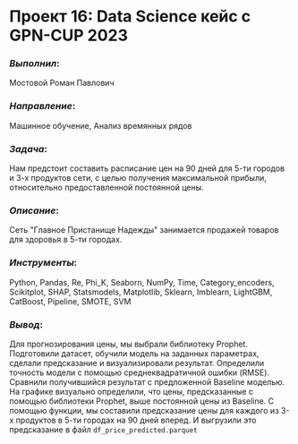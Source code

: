 # Проект 16: Data Science кейс с GPN-CUP 2023

### *Выполнил*:
Мостовой Роман Павлович

### *Направление*: 
Машинное обучение, Анализ времянных рядов

### *Задача*: 
Нам предстоит составить расписание цен на 90 дней для 5-ти городов и 3-х продуктов сети, с целью получения максимальной прибыли, относительно предоставленной постоянной цены.

### *Описание*:
Сеть "Главное Пристанище Надежды" занимается продажей товаров для здоровья в 5-ти городах.

### *Инструменты*: 
Python, Pandas, Re, Phi_K, Seaborn, NumPy, Time, Category_encoders, Scikitplot, SHAP, Statsmodels, Matplotlib, Sklearn, Imblearn, LightGBM, CatBoost, Pipeline, SMOTE, SVM

### *Вывод*:
Для прогнозирования цены, мы выбрали библиотеку Prophet. Подготовили датасет, обучили модель на заданных параметрах, сделали предсказание и визуализировали результат. Определили точность модели с помощью среднеквадратичной ошибки (RMSE). Сравнили получившийся результат с предложенной Baseline моделью. На графике визуально определили, что цены, предсказанные с помощью библиотеки Prophet, выше постоянной цены из Baseline. С помощью функции, мы составили предсказание цены для каждого из 3-х продуктов в 5-ти городах на 90 дней вперед. И выгрузили это предсказание в файл `df_price_predicted.parquet`
